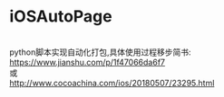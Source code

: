 # iOSAutoPage
<br>python脚本实现自动化打包,具体使用过程移步简书:<br>
https://www.jianshu.com/p/1f47066da6f7
<br> 或 <br>
http://www.cocoachina.com/ios/20180507/23295.html
